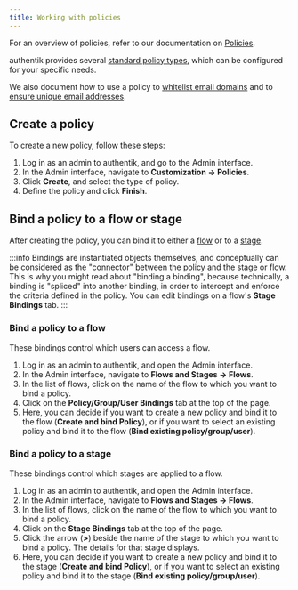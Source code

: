 ```yaml
---
title: Working with policies
---
```


For an overview of policies, refer to our documentation on [Policies](./index.md).

authentik provides several [standard policy types](./index.md#standard-policies), which can be configured for your specific needs.

We also document how to use a policy to [whitelist email domains](./expression/whitelist_email.md) and to [ensure unique email addresses](./expression/unique_email.md).

## Create a policy

To create a new policy, follow these steps:

1. Log in as an admin to authentik, and go to the Admin interface.
2. In the Admin interface, navigate to **Customization -> Policies**.
3. Click **Create**, and select the type of policy.
4. Define the policy and click **Finish**.

## Bind a policy to a flow or stage

After creating the policy, you can bind it to either a [flow](../../add-secure-apps/flows-stages/flow/index.md) or to a [stage](../../add-secure-apps/flows-stages/stages/index.md).

:::info
Bindings are instantiated objects themselves, and conceptually can be considered as the "connector" between the policy and the stage or flow. This is why you might read about "binding a binding", because technically, a binding is "spliced" into another binding, in order to intercept and enforce the criteria defined in the policy. You can edit bindings on a flow's **Stage Bindings** tab.
:::

### Bind a policy to a flow

These bindings control which users can access a flow.

1. Log in as an admin to authentik, and open the Admin interface.
2. In the Admin interface, navigate to **Flows and Stages -> Flows**.
3. In the list of flows, click on the name of the flow to which you want to bind a policy.
4. Click on the **Policy/Group/User Bindings** tab at the top of the page.
5. Here, you can decide if you want to create a new policy and bind it to the flow (**Create and bind Policy**), or if you want to select an existing policy and bind it to the flow (**Bind existing policy/group/user**).

### Bind a policy to a stage

These bindings control which stages are applied to a flow.

1. Log in as an admin to authentik, and open the Admin interface.
2. In the Admin interface, navigate to **Flows and Stages -> Flows**.
3. In the list of flows, click on the name of the flow to which you want to bind a policy.
4. Click on the **Stage Bindings** tab at the top of the page.
5. Click the arrow (**>**) beside the name of the stage to which you want to bind a policy.
   The details for that stage displays.
6. Here, you can decide if you want to create a new policy and bind it to the stage (**Create and bind Policy**), or if you want to select an existing policy and bind it to the stage (**Bind existing policy/group/user**).
